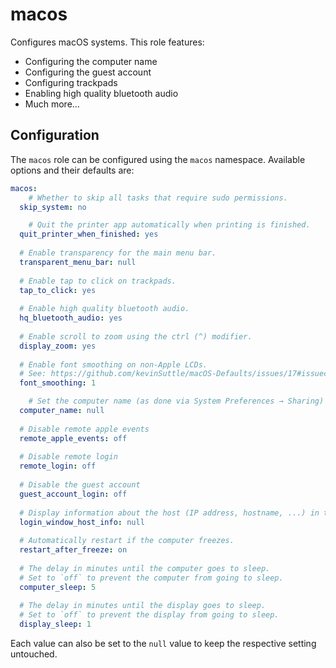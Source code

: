 # macos

Configures macOS systems. This role features:

- Configuring the computer name
- Configuring the guest account
- Configuring trackpads
- Enabling high quality bluetooth audio
- Much more…

## Configuration

The `macos` role can be configured using the `macos` namespace. Available options and their defaults are:

```yaml
macos:
	# Whether to skip all tasks that require sudo permissions.
  skip_system: no

	# Quit the printer app automatically when printing is finished.
  quit_printer_when_finished: yes
  
  # Enable transparency for the main menu bar.
  transparent_menu_bar: null
  
  # Enable tap to click on trackpads.
  tap_to_click: yes
  
  # Enable high quality bluetooth audio.
  hq_bluetooth_audio: yes
  
  # Enable scroll to zoom using the ctrl (^) modifier.
  display_zoom: yes
  
  # Enable font smoothing on non-Apple LCDs.
  # See: https://github.com/kevinSuttle/macOS-Defaults/issues/17#issuecomment-266633501
  font_smoothing: 1

	# Set the computer name (as done via System Preferences → Sharing)
  computer_name: null
  
  # Disable remote apple events
  remote_apple_events: off
  
  # Disable remote login
  remote_login: off
  
  # Disable the guest account
  guest_account_login: off
  
  # Display information about the host (IP address, hostname, ...) in the login window.
  login_window_host_info: null
  
  # Automatically restart if the computer freezes.
  restart_after_freeze: on
  
  # The delay in minutes until the computer goes to sleep.
  # Set to `off` to prevent the computer from going to sleep.
  computer_sleep: 5
  
  # The delay in minutes until the display goes to sleep.
  # Set to `off` to prevent the display from going to sleep.
  display_sleep: 1
```

Each value can also be set to the `null` value to keep the respective setting untouched.